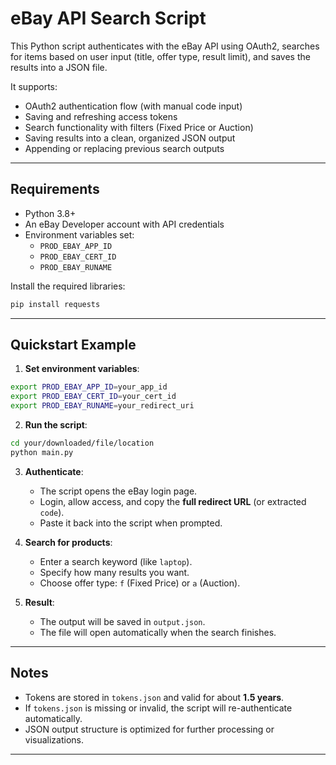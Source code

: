 # eBay API Search Script

This Python script authenticates with the eBay API using OAuth2, searches for items based on user input (title, offer type, result limit), and saves the results into a JSON file.

It supports:
- OAuth2 authentication flow (with manual code input)
- Saving and refreshing access tokens
- Search functionality with filters (Fixed Price or Auction)
- Saving results into a clean, organized JSON output
- Appending or replacing previous search outputs

---

## Requirements

- Python 3.8+
- An eBay Developer account with API credentials
- Environment variables set:
  - `PROD_EBAY_APP_ID`
  - `PROD_EBAY_CERT_ID`
  - `PROD_EBAY_RUNAME`

Install the required libraries:

```bash
pip install requests
```

---

## Quickstart Example

1. **Set environment variables**:

```bash
export PROD_EBAY_APP_ID=your_app_id
export PROD_EBAY_CERT_ID=your_cert_id
export PROD_EBAY_RUNAME=your_redirect_uri
```

2. **Run the script**:

```bash
cd your/downloaded/file/location
python main.py
```

3. **Authenticate**:  
   - The script opens the eBay login page.
   - Login, allow access, and copy the **full redirect URL** (or extracted `code`).
   - Paste it back into the script when prompted.

4. **Search for products**:  
   - Enter a search keyword (like `laptop`).
   - Specify how many results you want.
   - Choose offer type: `f` (Fixed Price) or `a` (Auction).

5. **Result**:
   - The output will be saved in `output.json`.
   - The file will open automatically when the search finishes.

---

## Notes

- Tokens are stored in `tokens.json` and valid for about **1.5 years**.
- If `tokens.json` is missing or invalid, the script will re-authenticate automatically.
- JSON output structure is optimized for further processing or visualizations.

---

